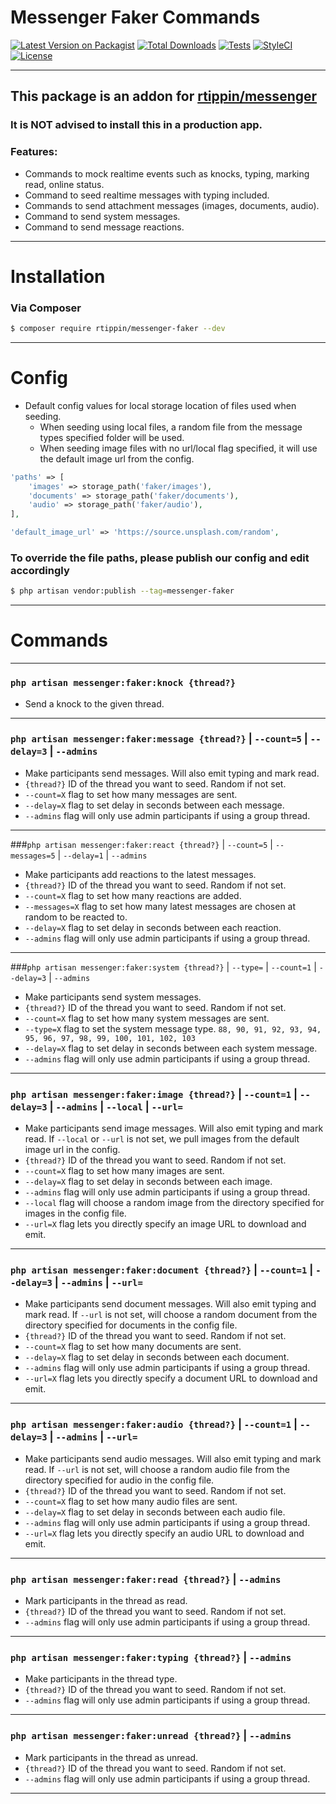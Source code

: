 # Messenger Faker Commands

[![Latest Version on Packagist][ico-version]][link-packagist]
[![Total Downloads][ico-downloads]][link-downloads]
[![Tests][ico-test]][link-test]
[![StyleCI][ico-styleci]][link-styleci]
[![License][ico-license]][link-license]

---

## This package is an addon for [rtippin/messenger][link-messenger]

### It is NOT advised to install this in a production app.

### Features:
- Commands to mock realtime events such as knocks, typing, marking read, online status.
- Command to seed realtime messages with typing included.
- Commands to send attachment messages (images, documents, audio).
- Command to send system messages.
- Command to send message reactions.

---

# Installation

### Via Composer

``` bash
$ composer require rtippin/messenger-faker --dev
```

---

# Config

- Default config values for local storage location of files used when seeding.
  - When seeding using local files, a random file from the message types specified folder will be used.
  - When seeding image files with no url/local flag specified, it will use the default image url from the config.

```php
'paths' => [
    'images' => storage_path('faker/images'),
    'documents' => storage_path('faker/documents'),
    'audio' => storage_path('faker/audio'),
],

'default_image_url' => 'https://source.unsplash.com/random',
```

### To override the file paths, please publish our config and edit accordingly

``` bash
$ php artisan vendor:publish --tag=messenger-faker
```

___

# Commands

---

### `php artisan messenger:faker:knock {thread?}`
- Send a knock to the given thread.

---

### `php artisan messenger:faker:message {thread?}` | `--count=5` | `--delay=3` | `--admins`
- Make participants send messages. Will also emit typing and mark read.
- `{thread?}` ID of the thread you want to seed. Random if not set.
- `--count=X` flag to set how many messages are sent.
- `--delay=X` flag to set delay in seconds between each message.
- `--admins` flag will only use admin participants if using a group thread.

---

###`php artisan messenger:faker:react {thread?}` | `--count=5` | `--messages=5` | `--delay=1` | `--admins`
- Make participants add reactions to the latest messages.
- `{thread?}` ID of the thread you want to seed. Random if not set.
- `--count=X` flag to set how many reactions are added.
- `--messages=X` flag to set how many latest messages are chosen at random to be reacted to.
- `--delay=X` flag to set delay in seconds between each reaction.
- `--admins` flag will only use admin participants if using a group thread.

---

###`php artisan messenger:faker:system {thread?}` | `--type=` | `--count=1` | `--delay=3` | `--admins`
- Make participants send system messages.
- `{thread?}` ID of the thread you want to seed. Random if not set.
- `--count=X` flag to set how many system messages are sent.
- `--type=X` flag to set the system message type. `88, 90, 91, 92, 93, 94, 95, 96, 97, 98, 99, 100, 101, 102, 103`
- `--delay=X` flag to set delay in seconds between each system message.
- `--admins` flag will only use admin participants if using a group thread.

---

### `php artisan messenger:faker:image {thread?}` | `--count=1` | `--delay=3` | `--admins` | `--local` | `--url=`
- Make participants send image messages. Will also emit typing and mark read. If `--local` or `--url` is not set, we pull images from the default image url in the config.
- `{thread?}` ID of the thread you want to seed. Random if not set.
- `--count=X` flag to set how many images are sent.
- `--delay=X` flag to set delay in seconds between each image.
- `--admins` flag will only use admin participants if using a group thread.
- `--local` flag will choose a random image from the directory specified for images in the config file.
- `--url=X` flag lets you directly specify an image URL to download and emit.

---

### `php artisan messenger:faker:document {thread?}` | `--count=1` | `--delay=3` | `--admins` | `--url=`
- Make participants send document messages. Will also emit typing and mark read. If `--url` is not set, will choose a random document from the directory specified for documents in the config file.
- `{thread?}` ID of the thread you want to seed. Random if not set.
- `--count=X` flag to set how many documents are sent.
- `--delay=X` flag to set delay in seconds between each document.
- `--admins` flag will only use admin participants if using a group thread.
- `--url=X` flag lets you directly specify a document URL to download and emit.

---

### `php artisan messenger:faker:audio {thread?}` | `--count=1` | `--delay=3` | `--admins` | `--url=`
- Make participants send audio messages. Will also emit typing and mark read. If `--url` is not set, will choose a random audio file from the directory specified for audio in the config file.
- `{thread?}` ID of the thread you want to seed. Random if not set.
- `--count=X` flag to set how many audio files are sent.
- `--delay=X` flag to set delay in seconds between each audio file.
- `--admins` flag will only use admin participants if using a group thread.
- `--url=X` flag lets you directly specify an audio URL to download and emit.

---

### `php artisan messenger:faker:read {thread?}` | `--admins`
- Mark participants in the thread as read.
- `{thread?}` ID of the thread you want to seed. Random if not set.
- `--admins` flag will only use admin participants if using a group thread.

---

### `php artisan messenger:faker:typing {thread?}` | `--admins`
- Make participants in the thread type.
- `{thread?}` ID of the thread you want to seed. Random if not set.
- `--admins` flag will only use admin participants if using a group thread.

---

### `php artisan messenger:faker:unread {thread?}` | `--admins`
- Mark participants in the thread as unread.
- `{thread?}` ID of the thread you want to seed. Random if not set.
- `--admins` flag will only use admin participants if using a group thread.

---

[ico-version]: https://img.shields.io/packagist/v/rtippin/messenger-faker.svg?style=plastic&cacheSeconds=3600
[ico-downloads]: https://img.shields.io/packagist/dt/rtippin/messenger-faker.svg?style=plastic&cacheSeconds=3600
[link-test]: https://github.com/RTippin/messenger-faker/actions
[ico-test]: https://img.shields.io/github/workflow/status/rtippin/messenger-faker/tests?style=plastic
[ico-styleci]: https://styleci.io/repos/339475680/shield?style=plastic&cacheSeconds=3600
[ico-license]: https://img.shields.io/github/license/RTippin/messenger-faker?style=plastic
[link-packagist]: https://packagist.org/packages/rtippin/messenger-faker
[link-downloads]: https://packagist.org/packages/rtippin/messenger-faker
[link-license]: https://packagist.org/packages/rtippin/messenger-faker
[link-styleci]: https://styleci.io/repos/339475680
[link-messenger]: https://github.com/RTippin/messenger